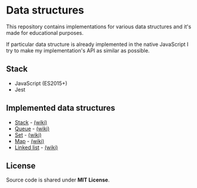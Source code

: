 # Data structures
This repository contains implementations for various data structures and it's made for educational purposes.

If particular data structure is already implemented in the native JavaScript I try to make my implementation's API as similar as possible.

## Stack
- JavaScript (ES2015+)
- Jest

## Implemented data structures
- <a href="https://github.com/wiktor-mazur/data-structures/tree/master/src/stack">Stack</a> - <a href="https://en.wikipedia.org/wiki/Stack_(abstract_data_type)">(wiki)</a>
- <a href="https://github.com/wiktor-mazur/data-structures/tree/master/src/queue">Queue</a> - <a href="https://en.wikipedia.org/wiki/Queue_(abstract_data_type)">(wiki)</a>
- <a href="https://github.com/wiktor-mazur/data-structures/tree/master/src/set">Set</a> - <a href="https://en.wikipedia.org/wiki/Set_(abstract_data_type)">(wiki)</a>
- <a href="https://github.com/wiktor-mazur/data-structures/tree/master/src/map">Map</a> - <a href="https://en.wikipedia.org/wiki/Associative_array">(wiki)</a>
- <a href="https://github.com/wiktor-mazur/data-structures/tree/master/src/linked-list">Linked list</a> - <a href="https://en.wikipedia.org/wiki/Linked_list">(wiki)</a>

## License
Source code is shared under **MIT License**.
